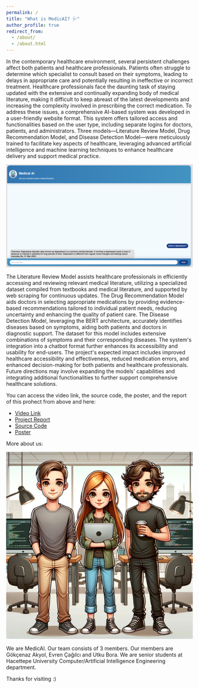 ```yaml
---
permalink: /
title: "What is MedicAI? 🩺"
author_profile: true
redirect_from: 
  - /about/
  - /about.html
---
```


In the contemporary healthcare environment, several persistent challenges affect both patients and healthcare professionals. Patients often struggle to determine which specialist to consult based on their symptoms, leading to delays in appropriate care and potentially resulting in ineffective or incorrect treatment. Healthcare professionals face the daunting task of staying updated with the extensive and continually expanding body of medical literature, making it difficult to keep abreast of the latest developments and increasing the complexity involved in prescribing the correct medication.
To address these issues, a comprehensive AI-based system was developed in a user-friendly website format. This system offers tailored access and functionalities based on the user type, including separate logins for doctors, patients, and administrators. Three models—Literature Review Model, Drug Recommendation Model, and Disease Detection Model—were meticulously trained to facilitate key aspects of healthcare, leveraging advanced artificial intelligence and machine learning techniques to enhance healthcare delivery and support medical practice.

![alt text](images/demo.png)

The Literature Review Model assists healthcare professionals in efficiently accessing and reviewing relevant medical literature, utilizing a specialized dataset compiled from textbooks and medical literature, and supported by web scraping for continuous updates. The Drug Recommendation Model aids doctors in selecting appropriate medications by providing evidence-based recommendations tailored to individual patient needs, reducing uncertainty and enhancing the quality of patient care. The Disease Detection Model, leveraging the BERT architecture, accurately identifies diseases based on symptoms, aiding both patients and doctors in diagnostic support. The dataset for this model includes extensive combinations of symptoms and their corresponding diseases. The system's integration into a chatbot format further enhances its accessibility and usability for end-users. The project's expected impact includes improved healthcare accessibility and effectiveness, reduced medication errors, and enhanced decision-making for both patients and healthcare professionals. Future directions may involve expanding the models' capabilities and integrating additional functionalities to further support comprehensive healthcare solutions.

You can access the video link, the source code, the poster, and the report of this prohect from above and here:
- [Video Link](https://www.youtube.com/watch?v=LdFl0AbBsFc)
- [Project Report](https://evrencagilci.github.io/medical.github.io//files/Final_bitirme.pdf)
- [Source Code](https://github.com/utkubora/medicAI/tree/main)
- [Poster](https://evrencagilci.github.io/medical.github.io//files/final_poster.pdf)

More about us:

![alt text](images/us.jpeg)

We are MedicAI. Our team consists of 3 members. Our members are Gökçenaz Akyol, Evren Çağılcı and Utku Bora. We are senior students at Hacettepe University Computer/Artificial Intelligence Engineering department.

Thanks for visiting :)